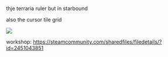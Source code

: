 thje terraria ruler but in starbound

also the cursor tile grid

<img src="https://github.com/user-attachments/assets/59490065-92d2-4b5a-b2b3-2d670260a10e" />

workshop: https://steamcommunity.com/sharedfiles/filedetails/?id=2451043851
